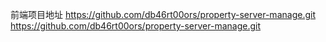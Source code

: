 前端项目地址
https://github.com/db46rt00ors/property-server-manage.git
https://github.com/db46rt00ors/property-server-manage.git
